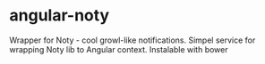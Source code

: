 angular-noty
============

Wrapper for Noty - cool growl-like notifications. 
Simpel service for wrapping Noty lib to Angular context. Instalable with bower



